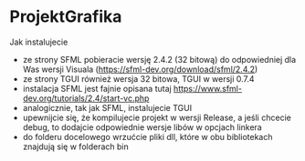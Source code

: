 # ProjektGrafika

Jak instalujecie
- ze strony SFML pobieracie wersję 2.4.2 (32 bitową) do odpowiedniej dla Was wersji Visuala (https://sfml-dev.org/download/sfml/2.4.2)
- ze strony TGUI również wersja 32 bitowa, TGUI w wersji 0.7.4
- instalacja SFML jest fajnie opisana tutaj https://www.sfml-dev.org/tutorials/2.4/start-vc.php
- analogicznie, tak jak SFML, instalujecie TGUI
- upewnijcie się, że kompilujecie projekt w wersji Release, a jeśli chcecie debug, to dodajcie odpowiednie wersje libów w opcjach linkera
- do folderu docelowego wrzućcie pliki dll, które w obu bibliotekach znajdują się w folderach bin
